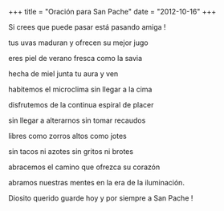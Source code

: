 +++
title = "Oración para San Pache"
date = "2012-10-16"
+++

Si crees que puede pasar
está pasando amiga !
 
tus uvas maduran
y ofrecen su mejor jugo
 
eres piel de verano
fresca como la savia
 
hecha de miel
junta tu aura y ven
 
habitemos el microclima
sin llegar a la cima
 
disfrutemos de la continua
espiral de placer
 
sin llegar a alterarnos
sin tomar recaudos
 
libres como zorros
altos como jotes
 
sin tacos ni azotes
sin gritos ni brotes
 
abracemos el camino
que ofrezca su corazón
 
abramos nuestras mentes
en la era de la iluminación.
 
Diosito querido guarde hoy y por siempre a  San Pache !